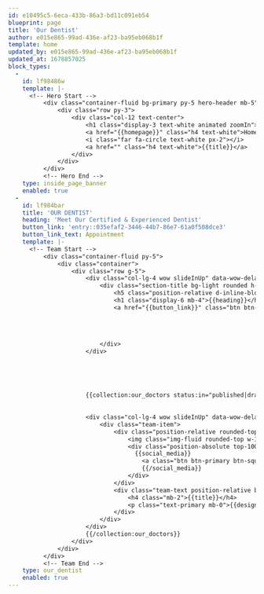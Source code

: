 ```yaml
---
id: e10495c5-6eca-433b-86a3-bd11c091eb54
blueprint: page
title: 'Our Dentist'
author: e015e865-99ad-436e-af23-ba95eb068b1f
template: home
updated_by: e015e865-99ad-436e-af23-ba95eb068b1f
updated_at: 1678857025
block_types:
  -
    id: lf98486w
    template: |-
      <!-- Hero Start -->
          <div class="container-fluid bg-primary py-5 hero-header mb-5" style="background:url({{background_image}})">
              <div class="row py-3">
                  <div class="col-12 text-center">
                      <h1 class="display-3 text-white animated zoomIn">{{title}}</h1>
                      <a href="{{homepage}}" class="h4 text-white">Home</a>
                      <i class="far fa-circle text-white px-2"></i>
                      <a href="" class="h4 text-white">{{title}}</a>
                  </div>
              </div>
          </div>
          <!-- Hero End -->
    type: inside_page_banner
    enabled: true
  -
    id: lf984bar
    title: 'OUR DENTIST'
    heading: 'Meet Our Certified & Experienced Dentist'
    button_link: 'entry::035efaf2-3446-44b7-86e7-61a0f508dce3'
    button_link_text: Appointment
    template: |-
      <!-- Team Start -->
          <div class="container-fluid py-5">
              <div class="container">
                  <div class="row g-5">
                      <div class="col-lg-4 wow slideInUp" data-wow-delay="0.1s">
                          <div class="section-title bg-light rounded h-100 p-5">
                              <h5 class="position-relative d-inline-block text-primary text-uppercase">{{title}}</h5>
                              <h1 class="display-6 mb-4">{{heading}}</h1>
                              <a href="{{button_link}}" class="btn btn-primary py-3 px-5">{{button_link_text}}</a>
                              
                             
                              
                              
                          </div>
                      </div>
                      
                      
                     
                     
                      
                      {{collection:our_doctors status:in="published|draft"}}
                      
                      
                      <div class="col-lg-4 wow slideInUp" data-wow-delay="0.3s">
                          <div class="team-item">
                              <div class="position-relative rounded-top" style="z-index: 1;">
                                  <img class="img-fluid rounded-top w-100" src="{{doctor_image}}" alt="{{title}}">
                                  <div class="position-absolute top-100 start-50 translate-middle bg-light rounded p-2 d-flex">
      	                            {{social_media}}
                                      <a class="btn btn-primary btn-square m-1" href="{{social_media_url}}" target="_blank"><i class="fab {{social_media_icon}} fw-normal"></i></a>
                                      {{/social_media}}
                                  </div>
                              </div>
                              <div class="team-text position-relative bg-light text-center rounded-bottom p-4 pt-5">
                                  <h4 class="mb-2">{{title}}</h4>
                                  <p class="text-primary mb-0">{{designation}}</p>
                              </div>
                          </div>
                      </div>
                      {{/collection:our_doctors}}
                  </div>
              </div>
          </div>
          <!-- Team End -->
    type: our_dentist
    enabled: true
---
```

